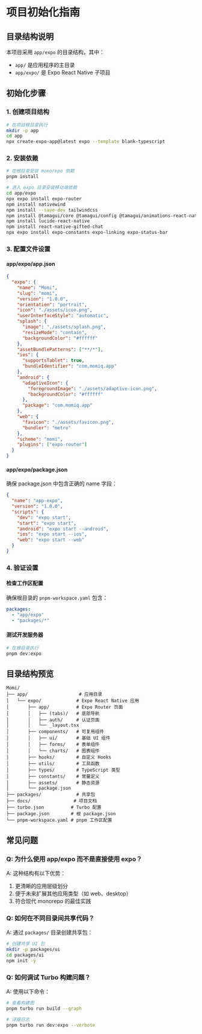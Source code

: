 # 项目初始化指南

## 目录结构说明

本项目采用 `app/expo` 的目录结构，其中：
- `app/` 是应用程序的主目录
- `app/expo/` 是 Expo React Native 子项目

## 初始化步骤

### 1. 创建项目结构
```bash
# 在项目根目录执行
mkdir -p app
cd app
npx create-expo-app@latest expo --template blank-typescript
```

### 2. 安装依赖
```bash
# 在根目录安装 monorepo 依赖
pnpm install

# 进入 expo 目录安装移动端依赖
cd app/expo
npx expo install expo-router
npm install nativewind
npm install --save-dev tailwindcss
npm install @tamagui/core @tamagui/config @tamagui/animations-react-native
npm install lucide-react-native
npm install react-native-gifted-chat
npx expo install expo-constants expo-linking expo-status-bar
```

### 3. 配置文件设置

#### app/expo/app.json
```json
{
  "expo": {
    "name": "Momi",
    "slug": "momi",
    "version": "1.0.0",
    "orientation": "portrait",
    "icon": "./assets/icon.png",
    "userInterfaceStyle": "automatic",
    "splash": {
      "image": "./assets/splash.png",
      "resizeMode": "contain",
      "backgroundColor": "#ffffff"
    },
    "assetBundlePatterns": ["**/*"],
    "ios": {
      "supportsTablet": true,
      "bundleIdentifier": "com.momiq.app"
    },
    "android": {
      "adaptiveIcon": {
        "foregroundImage": "./assets/adaptive-icon.png",
        "backgroundColor": "#ffffff"
      },
      "package": "com.momiq.app"
    },
    "web": {
      "favicon": "./assets/favicon.png",
      "bundler": "metro"
    },
    "scheme": "momi",
    "plugins": ["expo-router"]
  }
}
```

#### app/expo/package.json
确保 package.json 中包含正确的 name 字段：
```json
{
  "name": "app-expo",
  "version": "1.0.0",
  "scripts": {
    "dev": "expo start",
    "start": "expo start",
    "android": "expo start --android",
    "ios": "expo start --ios",
    "web": "expo start --web"
  }
}
```

### 4. 验证设置

#### 检查工作区配置
确保根目录的 `pnpm-workspace.yaml` 包含：
```yaml
packages:
  - "app/expo"
  - "packages/*"
```

#### 测试开发服务器
```bash
# 在根目录执行
pnpm dev:expo
```

## 目录结构预览

```
Momi/
├── app/                   # 应用目录
│   └── expo/             # Expo React Native 应用
│       ├── app/          # Expo Router 页面
│       │   ├── (tabs)/   # 底部导航
│       │   ├── auth/     # 认证页面
│       │   └── _layout.tsx
│       ├── components/   # 可复用组件
│       │   ├── ui/       # 基础 UI 组件
│       │   ├── forms/    # 表单组件
│       │   └── charts/   # 图表组件
│       ├── hooks/        # 自定义 Hooks
│       ├── utils/        # 工具函数
│       ├── types/        # TypeScript 类型
│       ├── constants/    # 常量定义
│       ├── assets/       # 静态资源
│       └── package.json
├── packages/             # 共享包
├── docs/                # 项目文档
├── turbo.json          # Turbo 配置
├── package.json        # 根 package.json
└── pnpm-workspace.yaml # pnpm 工作区配置
```

## 常见问题

### Q: 为什么使用 app/expo 而不是直接使用 expo？
A: 这种结构有以下优势：
1. 更清晰的应用层级划分
2. 便于未来扩展其他应用类型（如 web、desktop）
3. 符合现代 monorepo 的最佳实践

### Q: 如何在不同目录间共享代码？
A: 通过 `packages/` 目录创建共享包：
```bash
# 创建共享 UI 包
mkdir -p packages/ui
cd packages/ui
npm init -y
```

### Q: 如何调试 Turbo 构建问题？
A: 使用以下命令：
```bash
# 查看构建图
pnpm turbo run build --graph

# 详细日志
pnpm turbo run dev:expo --verbose
``` 